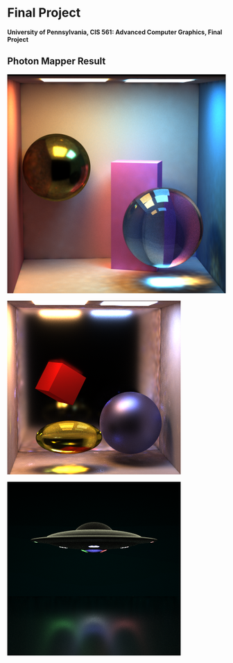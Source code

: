 Final Project
======================

**University of Pennsylvania, CIS 561: Advanced Computer Graphics, Final Project**

Photon Mapper Result
------------
![](photonResult1024.png)

![](result50.png)

![](ufo30.png)


